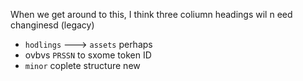 When we  get around to this,  I think three coliumn headings wil n eed changinesd
(legacy)

- `hodlings` ---> `assets`  perhaps
- ovbvs `PRSSN`  to sxome token ID 
-  `minor` coplete structure new